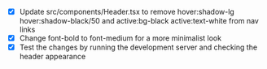 - [x] Update src/components/Header.tsx to remove hover:shadow-lg hover:shadow-black/50 and active:bg-black active:text-white from nav links
- [x] Change font-bold to font-medium for a more minimalist look
- [x] Test the changes by running the development server and checking the header appearance
